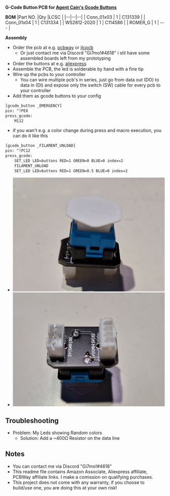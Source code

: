 **G-Code Button PCB for [Agent Cain's Gcode Buttons](https://github.com/Agent-Cain/VoronUsers/tree/Voron-2_RGB_G-Code_Button/printer_mods/Agent-Cain/rgb_gcode-button)**

**BOM**
|Part NO.  |Qty  |LCSC  |
|--|--|--|
| Conn_01x03 | 1 | C131339 |
| Conn_01x04 | 1 | C131334 |
| WS2812-2020 | 1 | C114586 |
| ROMER_G | 1 | --- |

**Assembly**
- Order the pcb at e.g. [pcbway](https://www.pcbway.com/project/shareproject/XXX.html) or [jlcpcb](https://jlcpcb.com/)
    - Or just contact me via Discord "Gi7mo!#4618" i stil have some assembled boards left from my prototyping
- Order the buttons at e.g. [aliexpress](https://de.aliexpress.com/item/32953584375.html)
- Assemble the PCB, the led is solderable by hand with a fine tip
- Wire up the pcbs to your controller
    - You can wire multiple pcb's in series, just go from data out (DO) to data in (DI) and expose only the switch (SW) cable for every pcb to your controller
- Add them as gcode buttons to your config
```
[gcode_button _EMERGENCY]
pin: ^!PE8
press_gcode:
    M112
```

- if you wan't e.g. a color change during press and macro execution, you can do it like this
```
[gcode_button _FILAMENT_UNLOAD]
pin: ^!PC12
press_gcode:
    SET_LED LED=buttons RED=1 GREEN=0 BLUE=0 index=2
    FILAMENT_UNLOAD
    SET_LED LED=buttons RED=1 GREEN=0.5 BLUE=0 index=2
```
- ![assembled](Images/assembled.png)
- ![bottom](Images/bottom.png)

## Troubleshooting
- Problem: My Leds showing Random colors
    - Solution: Add a ~400Ω Resistor on the data line

## Notes
- You can contact me via Discord "Gi7mo!#4618"
- This readme file contains Amazon Associate, Aliexpress affiliate, PCBWay affiliate links. I make a comission on qualifying purchases.
- This project does not come with any warranty, if you choose to build/use one, you are doing this at your own risk!